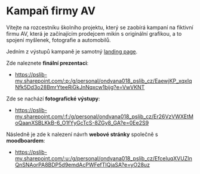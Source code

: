 # Kampaň firmy **AV**
Vítejte na rozcestníku školního projektu, který se zaobírá kampaní na fiktivní firmu AV, která je začínajícím prodejcem mikin s originální grafikou, a to spojení myšlenek, fotografie a automobilů.

Jedním z výstupů kampaně je samotný [landing page](https://pslib-cz.github.io/2021l4web-promotion-project-vanaondrej/).

Zde naleznete **finální prezentaci**:

 - https://pslib-my.sharepoint.com/:p:/g/personal/ondvana018_pslib_cz/EaewjKP_xqxIqNfk5Dd3o28BmrYteeRiGkJnNqxcw1bijg?e=VwVKNT

Zde se nachází **fotografické výstupy**:

 - https://pslib-my.sharepoint.com/:f:/g/personal/ondvana018_pslib_cz/Er26VzVWXEtMoQaanXSBLKkB-6_O1fYyGcTcS-8ZGy8_GA?e=0Ee2S9


Následně je zde k nalezení návrh **webové stránky** společně s **moodboardem**:

 - https://pslib-my.sharepoint.com/:u:/g/personal/ondvana018_pslib_cz/EfceIuqXVUZInQnSNAorPA8BDP5d9emdAcPWFefTIQjaSA?e=yO28uz
